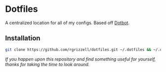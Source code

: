# Dotfiles

A centralized location for all of my configs. Based off [Dotbot](https://github.com/anishathalye/dotbot#). 

## Installation
```bash
git clone https://github.com/rgrizzell/dotfiles.git ~/.dotfiles && ~/.dotfiles/install
```

_If you happen upon this repository and find something useful for yourself, 
thanks for taking the time to look around._
